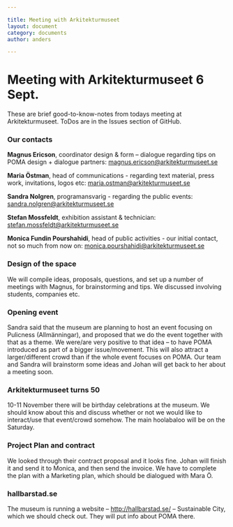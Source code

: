 ```yaml
---

title: Meeting with Arkitekturmuseet  
layout: document  
category: documents  
author: anders

---
```


# Meeting with Arkitekturmuseet 6 Sept.

These are brief good-to-know-notes from todays meeting at Arkitekturmuseet.
ToDos are in the Issues section of GitHub.

### Our contacts
**Magnus Ericson**, coordinator design & form – dialogue regarding tips on POMA design + dialogue partners: magnus.ericson@arkitekturmuseet.se

**Maria Östman**, head of communications - regarding text material, press work, invitations, logos etc: maria.ostman@arkitekturmuseet.se

**Sandra Nolgren**, programansvarig - regarding the public events: sandra.nolgren@arkitekturmuseet.se 

**Stefan Mossfeldt**, exhibition assistant & technician: stefan.mossfeldt@arkitekturmuseet.se 

**Monica Fundin Pourshahidi**, head of public activities - our initial contact, not so much from now on: monica.pourshahidi@arkitekturmuseet.se

### Design of the space
We will compile ideas, proposals, questions, and set up a number of meetings with Magnus, for brainstorming and tips. We discussed involving students, companies etc.

### Opening event
Sandra said that the museum are planning to host an event focusing on Pulicness (Allmänningar), and proposed that we do the event together with that as a theme. We were/are very positive to that idea – to have POMA introduced as part of a bigger issue/movement. This will also attract a larger/different crowd than if the whole event focuses on POMA. Our team and Sandra will brainstorm some ideas and Johan will get back to her about a meeting soon.

### Arkitekturmuseet turns 50
10-11 November there will be birthday celebrations at the museum. We should know about this and discuss whether or not we would like to interact/use that event/crowd somehow. The main hoolabaloo will be on the Saturday.

### Project Plan and contract
We looked through their contract proposal and it looks fine. Johan will finish it and send it to Monica, and then send the invoice. We have to complete the plan with a Marketing plan, which should be dialogued with Mara Ö. 

### hallbarstad.se
The museum is running a website – http://hallbarstad.se/ – Sustainable City, which we should check out. They will put info about POMA there.